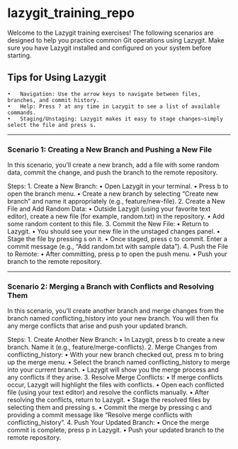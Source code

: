# lazygit_training_repo

Welcome to the Lazygit training exercises! The following scenarios are designed to help you practice common Git operations using Lazygit. Make sure you have Lazygit installed and configured on your system before starting.

## Tips for Using Lazygit
	•	Navigation: Use the arrow keys to navigate between files, branches, and commit history.
	•	Help: Press ? at any time in Lazygit to see a list of available commands.
	•	Staging/Unstaging: Lazygit makes it easy to stage changes—simply select the file and press s.

---

### Scenario 1: Creating a New Branch and Pushing a New File

In this scenario, you’ll create a new branch, add a file with some random data, commit the change, and push the branch to the remote repository.

Steps:
	1.	Create a New Branch:
	•	Open Lazygit in your terminal.
	•	Press b to open the branch menu.
	•	Create a new branch by selecting “Create new branch” and name it appropriately (e.g., feature/new-file).
	2.	Create a New File and Add Random Data:
	•	Outside Lazygit (using your favorite text editor), create a new file (for example, random.txt) in the repository.
	•	Add some random content to this file.
	3.	Commit the New File:
	•	Return to Lazygit.
	•	You should see your new file in the unstaged changes panel.
	•	Stage the file by pressing s on it.
	•	Once staged, press c to commit. Enter a commit message (e.g., “Add random.txt with sample data”).
	4.	Push the File to Remote:
	•	After committing, press p to open the push menu.
	•	Push your branch to the remote repository.

---

### Scenario 2: Merging a Branch with Conflicts and Resolving Them

In this scenario, you’ll create another branch and merge changes from the branch named conflicting_history into your new branch. You will then fix any merge conflicts that arise and push your updated branch.

Steps:
	1.	Create Another New Branch:
	•	In Lazygit, press b to create a new branch. Name it (e.g., feature/merge-conflicts).
	2.	Merge Changes from conflicting_history:
	•	With your new branch checked out, press m to bring up the merge menu.
	•	Select the branch named conflicting_history to merge into your current branch.
	•	Lazygit will show you the merge process and any conflicts if they arise.
	3.	Resolve Merge Conflicts:
	•	If merge conflicts occur, Lazygit will highlight the files with conflicts.
	•	Open each conflicted file (using your text editor) and resolve the conflicts manually.
	•	After resolving the conflicts, return to Lazygit.
	•	Stage the resolved files by selecting them and pressing s.
	•	Commit the merge by pressing c and providing a commit message like “Resolve merge conflicts with conflicting_history”.
	4.	Push Your Updated Branch:
	•	Once the merge commit is complete, press p in Lazygit.
	•	Push your updated branch to the remote repository.
